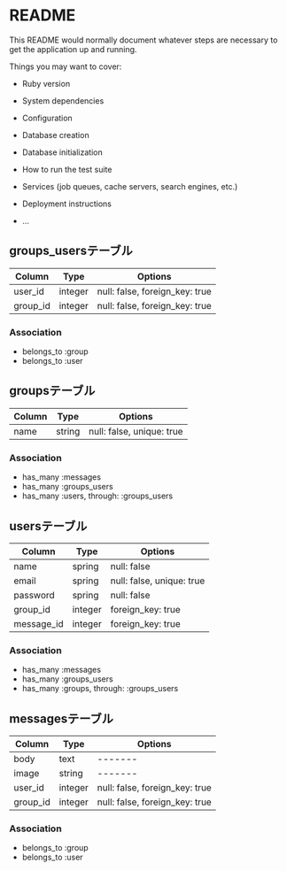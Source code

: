 # README

This README would normally document whatever steps are necessary to get the
application up and running.

Things you may want to cover:

* Ruby version

* System dependencies

* Configuration

* Database creation

* Database initialization

* How to run the test suite

* Services (job queues, cache servers, search engines, etc.)

* Deployment instructions

* ...

## groups_usersテーブル

|Column|Type|Options|
|------|----|-------|
|user_id|integer|null: false, foreign_key: true|
|group_id|integer|null: false, foreign_key: true|

### Association
- belongs_to :group
- belongs_to :user

## groupsテーブル

|Column|Type|Options|
|------|----|-------|
|name|string|null: false, unique: true|

### Association
- has_many :messages
- has_many :groups_users
- has_many :users, through: :groups_users

## usersテーブル

|Column|Type|Options|
|------|----|-------|
|name|spring|null: false|
|email|spring|null: false, unique: true|
|password|spring|null: false|
|group_id|integer|foreign_key: true|
|message_id|integer|foreign_key: true|

### Association
- has_many :messages
- has_many :groups_users
- has_many :groups, through: :groups_users

## messagesテーブル

|Column|Type|Options|
|------|----|-------|
|body|text|-------|
|image|string|-------|
|user_id|integer|null: false, foreign_key: true|
|group_id|integer|null: false, foreign_key: true|

### Association
- belongs_to :group
- belongs_to :user